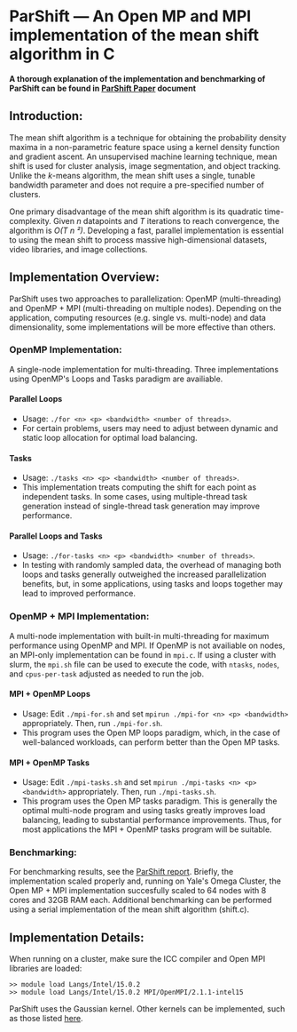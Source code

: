# ParShift — An Open MP and MPI implementation of the mean shift algorithm in C

**A thorough explanation of the implementation and benchmarking of ParShift can be found in [ParShift Paper](ParShift_Paper.pdf) document**

## Introduction:

The mean shift algorithm is a technique for obtaining the probability density maxima in a non-parametric feature space using a kernel density function and gradient ascent. An unsupervised machine learning technique, mean shift is used for cluster analysis, image segmentation, and object tracking. Unlike the *k*-means algorithm, the mean shift uses a single, tunable bandwidth parameter and does not require a pre-specified number of clusters.

One primary disadvantage of the mean shift algorithm is its quadratic time-complexity. Given *n* datapoints and *T* iterations to reach convergence, the algorithm is *O(T n ²)*. Developing a fast, parallel implementation is essential to using the mean shift to process massive high-dimensional datasets, video libraries, and image collections. 

## Implementation Overview:

ParShift uses two approaches to parallelization: OpenMP (multi-threading) and OpenMP + MPI (multi-threading on multiple nodes). Depending on the application, computing resources (e.g. single vs. multi-node) and data dimensionality, some implementations will be more effective than others.

### OpenMP Implementation:

A single-node implementation for multi-threading. Three implementations using OpenMP's Loops and Tasks paradigm are availiable.

#### Parallel Loops 
- Usage: `./for <n> <p> <bandwidth> <number of threads>`. 
- For certain problems, users may need to adjust between dynamic and static loop allocation for optimal load balancing.

#### Tasks 
- Usage: `./tasks <n> <p> <bandwidth> <number of threads>`. 
- This implementation treats computing the shift for each point as independent tasks. In some cases, using multiple-thread task generation instead of single-thread task generation may improve performance.

#### Parallel Loops and Tasks 
- Usage: `./for-tasks <n> <p> <bandwidth> <number of threads>`. 
- In testing with randomly sampled data, the overhead of managing both loops and tasks generally outweighed the increased parallelization benefits, but, in some applications, using tasks and loops together may lead to improved performance.

### OpenMP + MPI Implementation:

A multi-node implementation with built-in multi-threading for maximum performance using OpenMP and MPI. If OpenMP is not availiable on nodes, an MPI-only implementation can be found in `mpi.c`. If using a cluster with slurm, the `mpi.sh` file can be used to execute the code, with `ntasks`, `nodes`, and `cpus-per-task` adjusted as needed to run the job.

#### MPI + OpenMP Loops 
- Usage: Edit `./mpi-for.sh` and set `mpirun ./mpi-for <n> <p> <bandwidth>` appropriately. Then, run `./mpi-for.sh`. 
- This program uses the Open MP loops paradigm, which, in the case of well-balanced workloads, can perform better than the Open MP tasks.

#### MPI + OpenMP Tasks 
- Usage: Edit `./mpi-tasks.sh` and set `mpirun ./mpi-tasks <n> <p> <bandwidth>` appropriately. Then, run `./mpi-tasks.sh`.
- This program uses the Open MP tasks paradigm. This is generally the optimal multi-node program and using tasks greatly improves load balancing, leading to substantial performance improvements. Thus, for most applications the MPI + OpenMP tasks program will be suitable.

### Benchmarking:

For benchmarking results, see the [ParShift report](ParShift_Paper.pdf). Briefly, the implementation scaled properly and, running on Yale's Omega Cluster, the Open MP + MPI implementation succesfully scaled to 64 nodes with 8 cores and 32GB RAM each. Additional benchmarking can be performed using a serial implementation of the mean shift algorithm (shift.c).

## Implementation Details:

When running on a cluster, make sure the ICC compiler and Open MPI libraries are loaded:

```
>> module load Langs/Intel/15.0.2
>> module load Langs/Intel/15.0.2 MPI/OpenMPI/2.1.1-intel15
```

ParShift uses the Gaussian kernel. Other kernels can be implemented, such as those listed [here](https://en.wikipedia.org/wiki/Kernel_(statistics)#Nonparametric_statistics).